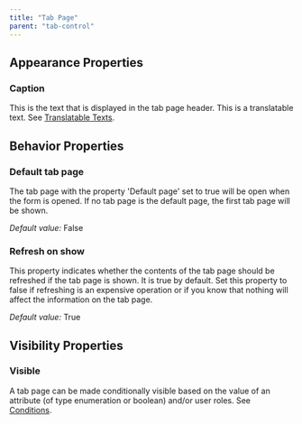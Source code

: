 ```yaml
---
title: "Tab Page"
parent: "tab-control"
---
```

## Appearance Properties

### Caption

This is the text that is displayed in the tab page header. This is a translatable text. See [Translatable Texts](translatable-texts).

## Behavior Properties

### Default tab page

The tab page with the property 'Default page' set to true will be open when the form is opened. If no tab page is the default page, the first tab page will be shown.

_Default value:_ False

### Refresh on show

This property indicates whether the contents of the tab page should be refreshed if the tab page is shown. It is true by default. Set this property to false if refreshing is an expensive operation or if you know that nothing will affect the information on the tab page.

_Default value:_ True

## Visibility Properties

### Visible

A tab page can be made conditionally visible based on the value of an attribute (of type enumeration or boolean) and/or user roles. See [Conditions](conditions).

